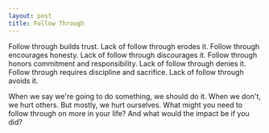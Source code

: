 ```yaml
---
layout: post
title: Follow Through
---
```


Follow through builds trust. Lack of follow through erodes it. Follow through encourages honesty. Lack of follow through discourages it. Follow through honors commitment and responsibility. Lack of follow through denies it. Follow through requires discipline and sacrifice. Lack of follow through avoids it.

When we say we're going to do something, we should do it. When we don't, we hurt others. But mostly, we hurt ourselves. What might you need to follow through on more in your life? And what would the impact be if you did?